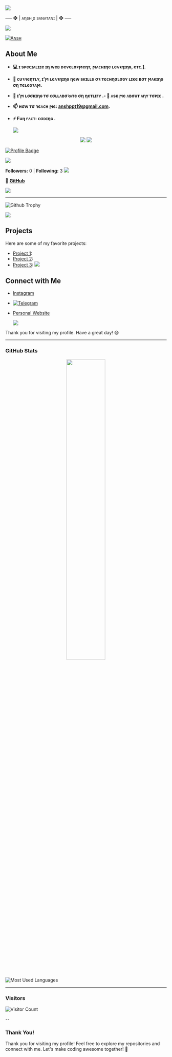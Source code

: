 <img src="https://user-images.githubusercontent.com/73097560/115834477-dbab4500-a447-11eb-908a-139a6edaec5c.gif">
<p align="center">
  
   ── ❖ | ᴧηsʜ ꭙ sᴧɴᴧᴛᴧɴɪ | ❖ ──

<img src="https://user-images.githubusercontent.com/73097560/115834477-dbab4500-a447-11eb-908a-139a6edaec5c.gif">
<p align="center">



   [![Aɴsʜ](https://github-stats-alpha.vercel.app/api?username=anshu908 "Aɴsʜᴜ")](https://github-stats-alpha.vercel.app/api?username=anshu908 "Aɴsʜᴜ")

   ## About Me
- **💻 ɪ sᴘєᴄɪᴧʟɪᴢє ɪη ᴡєʙ ᴅєᴠєʟσᴘϻєηᴛ, ϻᴧᴄʜɪηє ʟєᴧꝛηɪηɢ, єᴛᴄ.].**
- **🌱 ᴄυꝛꝛєηᴛʟʏ, ɪ'ϻ ʟєᴧꝛηɪηɢ ηєᴡ sᴋɪʟʟs σꝛ ᴛєᴄʜησʟσɢʏ ʟɪᴋє ʙσᴛ ϻᴧᴋɪηɢ ση ᴛєʟєɢꝛᴧϻ.**
- **👯 ɪ'ϻ ʟσσᴋɪηɢ ᴛσ ᴄσʟʟᴧʙσꝛᴧᴛє ση ηєᴛʟɪғʏ .- 💬 ᴧsᴋ ϻє ᴧʙσυᴛ ᴧηʏ ᴛσᴘɪᴄ .**
- **📫 ʜσᴡ ᴛσ ꝛєᴧᴄʜ ϻє: anshppt19@gmail.com.**
- **⚡ Ғυη ғᴧᴄᴛ: ᴄσᴅɪηɢ .**
  
  <img src="https://user-images.githubusercontent.com/73097560/115834477-dbab4500-a447-11eb-908a-139a6edaec5c.gif">
<p align="center">
  

  <img src="https://envs.sh/Nmh.jpg">
  
  <img src="https://user-images.githubusercontent.com/73097560/115834477-dbab4500-a447-11eb-908a-139a6edaec5c.gif">
<p align="center">
  
[![Profile Badge](https://img.shields.io/badge/Always%20Smile-%F0%9F%98%8A%20%F0%9F%98%8A%20%F0%9F%98%8A-yellow)](https://github.com/Ansh)

  <img src="https://user-images.githubusercontent.com/73097560/115834477-dbab4500-a447-11eb-908a-139a6edaec5c.gif">
<p align="center">
  

**Followers:** 0 | **Following:** 3
  <img src="https://user-images.githubusercontent.com/73097560/115834477-dbab4500-a447-11eb-908a-139a6edaec5c.gif">
<p align="center">
  
  
🔗 **[GitHub](https://github.com/anshu908/)**  

  <img src="https://user-images.githubusercontent.com/73097560/115834477-dbab4500-a447-11eb-908a-139a6edaec5c.gif">
<p align="center">
  

---
![Github Trophy](https://github-profile-trophy.vercel.app/?username=anshu908)

  <img src="https://user-images.githubusercontent.com/73097560/115834477-dbab4500-a447-11eb-908a-139a6edaec5c.gif">
<p align="center">
  

## Projects

Here are some of my favorite projects:

- [Project 1](https://legendary-swan-7ca626.netlify.app/):
- [Project 2](https://mellifluous-dolphin-a34eed.netlify.app/): 
- [Project 3](https://github.com/anshu908/project-link):
  <img src="https://user-images.githubusercontent.com/73097560/115834477-dbab4500-a447-11eb-908a-139a6edaec5c.gif">
<p align="center">
  
## Connect with Me

- [Instagram](https://www.instagram.com/anshopi__/)
- <a href="https://t.me/ans_X_bot"><img title="Telegram" src="https://img.shields.io/badge/Telegram-%23000000.svg?&style=for-the-badge&logo=telegram&logoColor=61DAFB"></a>

- [Personal Website](https://mellifluous-dolphin-a34eed.netlify.app/)

  <img src="https://user-images.githubusercontent.com/73097560/115834477-dbab4500-a447-11eb-908a-139a6edaec5c.gif">
<p align="center">
  
Thank you for visiting my profile. Have a great day! 😄

---

### GitHub Stats  


<p align="center">
    <img
        width="49%"
        src="https://github-readme-stats.vercel.app/api?username=anshu908&count_private=true&include_all_commits=true&show_icons=true&theme=tokyonight&custom_title=anshu908's+GitHub+Stats"
    />

</p>

![Most Used Languages](https://github-readme-stats.vercel.app/api/top-langs/?username=anshu908&layout=compact&theme=radical)  

---

### Visitors  

![Visitor Count](https://visitor-badge.laobi.icu/badge?page_id=anshu908)  

--


### Thank You!  

Thank you for visiting my profile! Feel free to explore my repositories and connect with me. Let's make coding awesome together! 🚀
